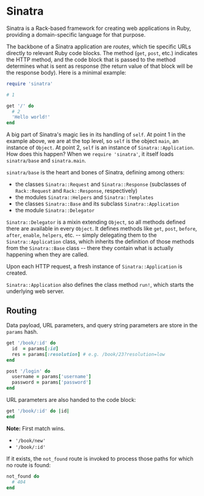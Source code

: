
# Sinatra  

Sinatra is a Rack-based framework for creating web applications in Ruby, providing a domain-specific language for that purpose.

The backbone of a Sinatra application are _routes_, which tie specific URLs directly to relevant Ruby code blocks. The method (`get`, `post`, etc.) indicates the HTTP method, and the code block that is passed to the method determines what is sent as response (the return value of that block will be the response body). Here is a minimal example:

```ruby
require 'sinatra'

# 1

get '/' do
  # 2
  'Hello world!'
end
```

A big part of Sinatra's magic lies in its handling of `self`. At point 1 in the example above, we are at the top level, so `self` is the object `main`, an instance of `Object`. At point 2, `self` is an instance of `Sinatra::Application`. How does this happen? When we `require 'sinatra'`, it itself loads `sinatra/base` and `sinatra.main`.

`sinatra/base` is the heart and bones of Sinatra, defining among others:
* the classes `Sinatra::Request` and `Sinatra::Response` (subclasses of `Rack::Request` and `Rack::Response`, respectively)
* the modules `Sinatra::Helpers` and `Sinatra::Templates`
* the classes `Sinatra::Base` and its subclass `Sinatra::Application`
* the module `Sinatra::Delegator`

`Sinatra::Delegator` is a mixin extending `Object`, so all methods defined there are available in every `Object`. It defines methods like `get`, `post`, `before`, `after`, `enable`, `helpers`, etc. -- simply delegating them to the `Sinatra::Application` class, which inherits the definition of those methods from the `Sinatra::Base` class -- there they contain what is actually happening when they are called.

Upon each HTTP request, a fresh instance of `Sinatra::Application` is created.

`Sinatra::Application` also defines the class method `run!`, which starts the underlying web server.


## Routing

Data payload, URL parameters, and query string parameters are store in the `params` hash.

```ruby
get '/book/:id' do
  id  = params[:id]
  res = params[:resolution] # e.g. /book/23?resolution=low
end

post '/login' do
  username = params['username']
  password = params['password']
end
```

URL parameters are also handed to the code block:
```ruby
get '/book/:id' do |id|
end
```

**Note:** First match wins.

* `'/book/new'`
* `'/book/:id'`

If it exists, the `not_found` route is invoked to process those paths for which no route is found:

```ruby
not_found do
  # 404
end
```
